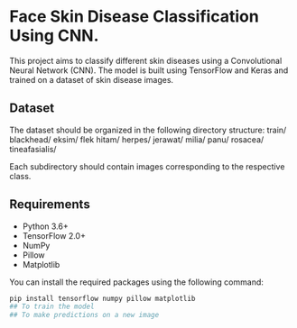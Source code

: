 # Face Skin Disease Classification Using CNN.


This project aims to classify different skin diseases using a Convolutional Neural Network (CNN). The model is built using TensorFlow and Keras and trained on a dataset of skin disease images.

## Dataset

The dataset should be organized in the following directory structure:
train/
blackhead/
eksim/
flek hitam/
herpes/
jerawat/
milia/
panu/
rosacea/
tineafasialis/

Each subdirectory should contain images corresponding to the respective class.

## Requirements

- Python 3.6+
- TensorFlow 2.0+
- NumPy
- Pillow
- Matplotlib

You can install the required packages using the following command:

```bash
pip install tensorflow numpy pillow matplotlib
## To train the model
## To make predictions on a new image


